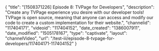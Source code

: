 {
    "title": "[1508371226] Episode 8: TVPage for Developers",
    "description": "Create any TVPage experience you desire with our developer tools! TVPage is open source, meaning that anyone can access and modify our code to create a custom implementation for their website.",
    "channelid": "117404171",
    "videoid": "117404152",
    "date_created": "1386007911",
    "date_modified": "1505178167",
    "type": "captivate",
    "layout": "channelVideo",
    "url": "\/test-iii\/episode-8-tvpage-for-developers\/117404171-117404152"
}